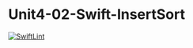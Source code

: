 # Unit4-02-Swift-InsertSort

[![SwiftLint](https://github.com/ICS4U-Programming-SpencerS/Unit4-02-Swift-InsertSort/workflows/SwiftLint/badge.svg)](https://github.com/ICS4U-Programming-SpencerS/Unit4-02-Swift-InsertSort/actions/)